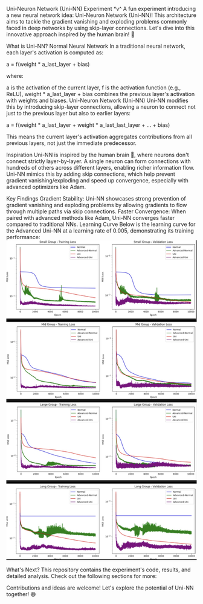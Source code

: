 Uni-Neuron Network (Uni-NN) Experiment  *v^
A fun experiment introducing a new neural network idea: Uni-Neuron Network (Uni-NN)! This architecture aims to tackle the gradient vanishing and exploding problems commonly faced in deep networks by using skip-layer connections. Let's dive into this innovative approach inspired by the human brain! 🚀

What is Uni-NN?
Normal Neural Network
In a traditional neural network, each layer's activation is computed as:

a = f(weight * a_last_layer + bias)

where:

a is the activation of the current layer,
f is the activation function (e.g., ReLU),
weight * a_last_layer + bias combines the previous layer's activation with weights and biases.
Uni-Neuron Network (Uni-NN)
Uni-NN modifies this by introducing skip-layer connections, allowing a neuron to connect not just to the previous layer but also to earlier layers:

a = f(weight * a_last_layer + weight * a_last_last_layer + ... + bias)

This means the current layer's activation aggregates contributions from all previous layers, not just the immediate predecessor.

Inspiration
Uni-NN is inspired by the human brain 🧠, where neurons don't connect strictly layer-by-layer. A single neuron can form connections with hundreds of others across different layers, enabling richer information flow. Uni-NN mimics this by adding skip connections, which help prevent gradient vanishing/exploding and speed up convergence, especially with advanced optimizers like Adam.

Key Findings
Gradient Stability: Uni-NN showcases strong prevention of gradient vanishing and exploding problems by allowing gradients to flow through multiple paths via skip connections.
Faster Convergence: When paired with advanced methods like Adam, Uni-NN converges faster compared to traditional NNs.
Learning Curve
Below is the learning curve for the Advanced Uni-NN at a learning rate of 0.005, demonstrating its training performance:
![Adv uni-NN LR 0.005](images/uni-NN_lr=0.005.jpg)


What's Next?
This repository contains the experiment's code, results, and detailed analysis. Check out the following sections for more:

Contributions and ideas are welcome! Let's explore the potential of Uni-NN together! 😄
